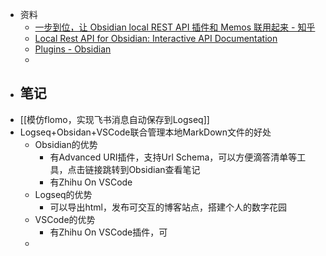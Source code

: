 - 资料
	- [一步到位，让 Obsidian local REST API 插件和 Memos 联用起来 - 知乎](https://zhuanlan.zhihu.com/p/492508593)
	- [Local Rest API for Obsidian: Interactive API Documentation](https://coddingtonbear.github.io/obsidian-local-rest-api/)
	- [Plugins - Obsidian](https://obsidian.md/plugins)
	-
- 笔记
	-
- [[模仿flomo，实现飞书消息自动保存到Logseq]]
- Logseq+Obsidan+VSCode联合管理本地MarkDown文件的好处
	- Obsidian的优势
		- 有Advanced URI插件，支持Url Schema，可以方便滴答清单等工具，点击链接跳转到Obsidian查看笔记
		- 有Zhihu On VSCode
	- Logseq的优势
		- 可以导出html，发布可交互的博客站点，搭建个人的数字花园
	- VSCode的优势
		- 有Zhihu On VSCode插件，可
	-
